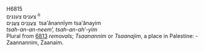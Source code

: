<body>
  <p>H6815<br>  צענים    צעננּים <sup> o</sup><br> צַּעֲנַנִּים  צַּעֲנַיִם  ‎  tsa‛ănannı̂ym  tsa‛ănayim  <br><i>tsah-an-an-neem‘,</i> <i>tsah-an-ah‘-yim </i><br>Plural from <a href="h6813.htm">6813</a>  <i>removals</i>; <i>Tsaanannim</i> or <i>Tsaanajim</i>, a place in Palestine: - Zaannannim, Zaanaim.<br></p>
 </body>